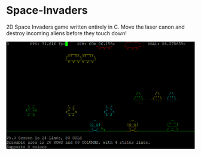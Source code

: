 # Space-Invaders
2D Space Invaders game written entirely in C. Move the laser canon and destroy incoming aliens before they touch down!


[![Product Name Screen Shot][product-screenshot]](https://example.com)

[product-screenshot]: images/screenshot.png
